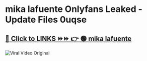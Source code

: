 
 # mika lafuente Onlyfans Leaked - Update Files 0uqse

## <h2><a href="https://clipsfans.com/mika_lafuente&ref=git">🔗 Click to LINKS ⏩⏩ 👉 🟢 mika lafuente </a></h2>

<a href="https://clipsfans.com/mika_lafuente&ref=git" rel="nofollow" data-target="animated-image.originalLink"><img src="https://i.ibb.co.com/xMMVF88/686577567.gif" alt="Viral Video Original" style="max-width: 100%; display: inline-block;" data-target="animated-image.originalImage"></a>

